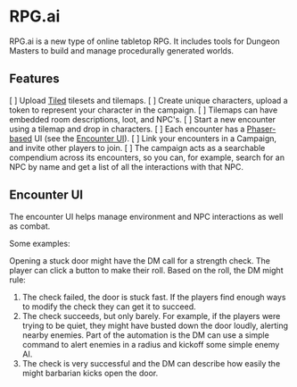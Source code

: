 # RPG.ai
RPG.ai is a new type of online tabletop RPG. It includes tools for Dungeon Masters to build and
manage procedurally generated worlds.

## Features
[ ] Upload [Tiled](https://mapeditor.org) tilesets and tilemaps.
[ ] Create unique characters, upload a token to represent your character in the campaign.
[ ] Tilemaps can have embedded room descriptions, loot, and NPC's.
[ ] Start a new encounter using a tilemap and drop in characters.
[ ] Each encounter has a [Phaser-based](https://phaser.io/) UI (see the [Encounter UI](#encounter-ui)).
[ ] Link your encounters in a Campaign, and invite other players to join.
[ ] The campaign acts as a searchable compendium across its encounters, so you can, for example,
search for an NPC by name and get a list of all the interactions with that NPC.

## Encounter UI
The encounter UI helps manage environment and NPC interactions as well as combat.

Some examples:

Opening a stuck door might have the DM call for a strength check. The player can click a button to
make their roll. Based on the roll, the DM might rule:
1. The check failed, the door is stuck fast. If the players find enough ways to modify the check
they can get it to succeed.
2. The check succeeds, but only barely. For example, if the players were trying to be quiet, they
might have busted down the door loudly, alerting nearby enemies. Part of the automation is the DM
can use a simple command to alert enemies in a radius and kickoff some simple enemy AI.
3. The check is very successful and the DM can describe how easily the might barbarian kicks open
the door.
